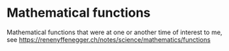 # Mathematical functions

Mathematical functions that were at one or another time of interest to me, see https://renenyffenegger.ch/notes/science/mathematics/functions

